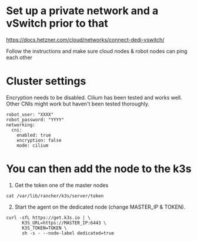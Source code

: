 # Set up a private network and a vSwitch prior to that

https://docs.hetzner.com/cloud/networks/connect-dedi-vswitch/

Follow the instructions and make sure cloud nodes & robot nodes can ping each other

# Cluster settings

Encryption needs to be disabled. Cilium has been tested and works well. Other CNIs might work but haven't been tested thoroughly.

```
robot_user: "XXXX"
robot_password: "YYYY"
networking:
  cni:
    enabled: true
    encryption: false
    mode: cilium
```

# You can then add the node to the k3s

1. Get the token one of the master nodes

`cat /var/lib/rancher/k3s/server/token`

2. Start the agent on the dedicated node (change MASTER_IP & TOKEN).

```
curl -sfL https://get.k3s.io | \
      K3S_URL=https://MASTER_IP:6443 \
      K3S_TOKEN=TOKEN \
      sh -s - --node-label dedicated=true
```

